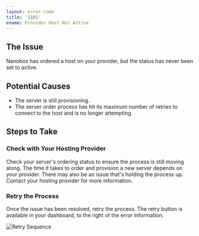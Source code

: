 ```yaml
---
layout: error-code
title: '1101'
ename: Provider Host Not Active
---
```


## The Issue
Nanobox has ordered a host on your provider, but the status has never been set to active.

## Potential Causes
- The server is still provisioning.
- The server order process has hit its maximum number of retries to connect to the host and is no longer attempting.

## Steps to Take

### Check with Your Hosting Provider
Check your server's ordering status to ensure the process is still moving along. The time it takes to order and provision a new server depends on your provider. There may also be an issue that's holding the process up. Contact your hosting provider for more information.

### Retry the Process
Once the issue has been resolved, retry the process. The retry button is available in your dashboard, to the right of the error information.

![Retry Sequence](process-retry.png)
